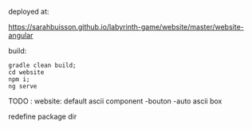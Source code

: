 
deployed at:

https://sarahbuisson.github.io/labyrinth-game/website/master/website-angular

build:

```
gradle clean build;
cd website
npm i;
ng serve
```


TODO : website:
default ascii component
-bouton
-auto ascii box

redefine package dir

